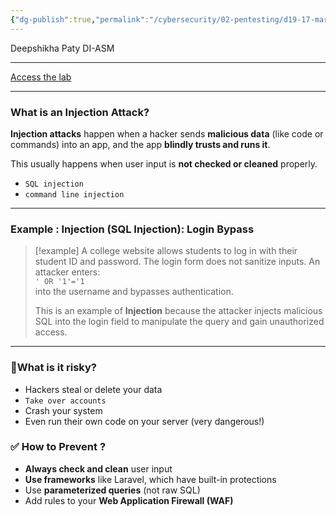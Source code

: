 ```yaml
---
{"dg-publish":true,"permalink":"/cybersecurity/02-pentesting/d19-17-mar/owasp-api-security-top-10-2/v8-injection/"}
---
```


Deepshikha Paty
DI-ASM

---

[Access the lab](https://tryhackme.com/room/owaspapisecuritytop10d0)

---
### **What is an Injection Attack?**

**Injection attacks** happen when a hacker sends **malicious data** (like code or commands) into an app, and the app **blindly trusts and runs it**.

This usually happens when user input is **not checked or cleaned** properly.

- `SQL injection`
- `command line injection`

---

### **Example : Injection (SQL Injection): Login Bypass**

> [!example]
> A college website allows students to log in with their student ID and password.
> The login form does not sanitize inputs. An attacker enters:  
> `' OR '1'='1`  
> into the username and bypasses authentication.
> 
> This is an example of **Injection** because the attacker injects malicious SQL into the login field to manipulate the query and gain unauthorized access.

---
### **🎯What is it risky?**

- Hackers steal or delete your data
- `Take over accounts`
- Crash your system
- Even run their own code on your server (very dangerous!)


### **✅ How to Prevent ?**

- **Always check and clean** user input
- **Use frameworks** like Laravel, which have built-in protections
- Use **parameterized queries** (not raw SQL)
- Add rules to your **Web Application Firewall (WAF)**